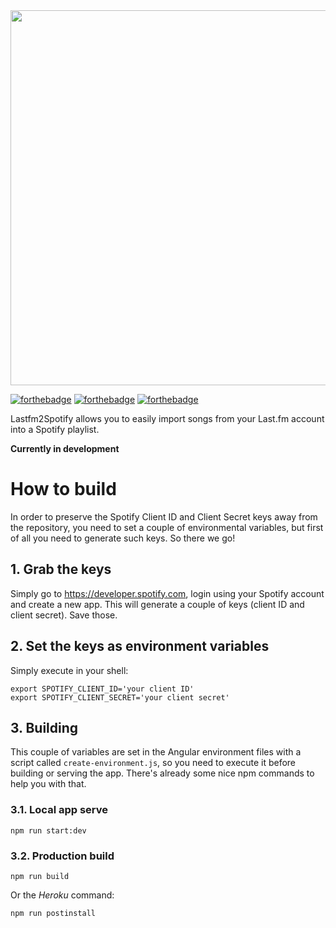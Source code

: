<img src="https://github.com/spaceisstrange/lastfm2spotify/blob/master/src/assets/img/logo.png?raw=true" width="600"/>

[![forthebadge](https://forthebadge.com/images/badges/compatibility-club-penguin.svg)](https://forthebadge.com)
[![forthebadge](https://forthebadge.com/images/badges/compatibility-ie-6.svg)](https://forthebadge.com)
[![forthebadge](https://forthebadge.com/images/badges/powered-by-oxygen.svg)](https://forthebadge.com)

Lastfm2Spotify allows you to easily import songs from your Last.fm account into a Spotify playlist.

**Currently in development**

# How to build

In order to preserve the Spotify Client ID and Client Secret keys away from the repository, you need to set a couple of environmental variables, but first of all you need to generate such keys. So there we go!

## 1. Grab the keys
Simply go to https://developer.spotify.com, login using your Spotify account and create a new app. This will generate a couple of keys (client ID and client secret). Save those.

## 2. Set the keys as environment variables
Simply execute in your shell:

```SHELL
export SPOTIFY_CLIENT_ID='your client ID'
export SPOTIFY_CLIENT_SECRET='your client secret'
```

## 3. Building
This couple of variables are set in the Angular environment files with a script called `create-environment.js`, so you need to execute it before building or serving the app. There's already some nice npm commands to help you with that.

### 3.1. Local app serve
```SHELL
npm run start:dev
```

### 3.2. Production build
```SHELL
npm run build
```

Or the _Heroku_ command:
```SHELL
npm run postinstall
```

